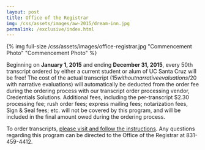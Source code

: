 ```yaml
---
layout: post
title: Office of the Registrar
img: /css/assets/images/aw-2015/dream-inn.jpg
permalink: /exclusive/index.html
---
```


{% img full-size /css/assets/images/office-registrar.jpg "Commencement Photo" "Commencement Photo" %}

Beginning on **January 1, 2015** and ending **December 31, 2015**, every 50th transcript ordered by either a current student or alum of UC Santa Cruz will be free! The cost of the actual transcript ($15 without narrative evaluations/$20 with narrative evaluations) will automatically be deducted from the order fee during the ordering process with our transcript order processing vendor, Credentials Solutions. Additional fees, including the per-transcript $2.30 processing fee; rush order fees; express mailing fees; notarization fees, Sign & Seal fees; etc. will not be covered by this program, and will be included in the final amount owed during the ordering process.

To order transcripts, [please visit and follow the instructions](http://registrar.ucsc.edu/records/transcripts/ordering.html).
Any questions regarding this program can be directed to the Office of the Registrar at 831-459-4412.